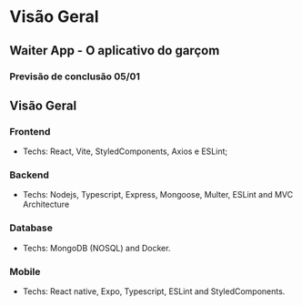 # Visão Geral
## Waiter App - O aplicativo do garçom

### Previsão de conclusão 05/01

## Visão Geral

### Frontend
- Techs: React, Vite, StyledComponents, Axios e ESLint;
### Backend
- Techs: Nodejs, Typescript, Express, Mongoose, Multer, ESLint and MVC Architecture
### Database
- Techs: MongoDB (NOSQL) and Docker.
### Mobile
- Techs: React native, Expo, Typescript, ESLint and StyledComponents.
